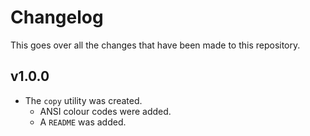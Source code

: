 # Changelog

This goes over all the changes that have been made to this repository.

## v1.0.0

* The `copy` utility was created.
    * ANSI colour codes were added.
    * A `README` was added.